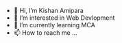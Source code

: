 - 👋 Hi, I’m Kishan Amipara
- 👀 I’m interested in Web Devlopment
- 🌱 I’m currently learning MCA
- 📫 How to reach me ...

<!---
kishan2525/kishan2525 is a ✨ special ✨ repository because its `README.md` (this file) appears on your GitHub profile.
You can click the Preview link to take a look at your changes.
--->
